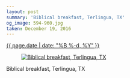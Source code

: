 ```yaml
---
layout: post
summary: 'Biblical breakfast, Terlingua, TX'
og_image: 594-960.jpg
taken: December 19, 2016
---
```


<div class="post">
 <time>
  <a href="/594">
   {{ page.date | date: "%B %-d, %Y" }}
  </a>
 </time>
 <a href="/594">
  <figure data-taken="12/19/2016">
   <img alt="Biblical breakfast, Terlingua, TX" sizes="(min-width: 700px) 50vw, calc(100vw - 2rem)" src="{{ site.assets_url }}/594-480.jpg" srcset="{{ site.assets_url }}/594-240.jpg 240w, {{ site.assets_url }}/594-480.jpg 480w, {{ site.assets_url }}/594-720.jpg 720w, {{ site.assets_url }}/594-960.jpg 960w"/>
  </figure>
 </a>
 <span>
  Biblical breakfast, Terlingua, TX
 </span>
</div>
